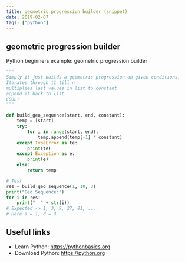 ```yaml
---
title: geometric progression builder (snippet)
date: 2019-02-07
tags: ["python"]
---
```


## geometric progression builder

Python beginners example: geometric progression builder

```python
"""
Simply it just builds a geometric progression on given conditions.
Iterates through t1 till n 
multiplies last values in list to constant
append it back to list 
COOL!
"""

def build_geo_sequence(start, end, constant):
	temp = [start]
	try:
		for i in range(start, end):
			temp.append(temp[-1] * constant)
	except TypeError as te:
		print(te)
	except Exception as e:
		print(e)
	else:
		return temp

# Test 
res = build_geo_sequence(1, 10, 3)
print("Geo Sequence:")
for i in res:
	print("  " + str(i))
# Expected -> 1, 3, 9, 27, 81, ....
# Here a = 1, d = 3


```

## Useful links

- Learn Python: https://pythonbasics.org
- Download Python: https://python.org
